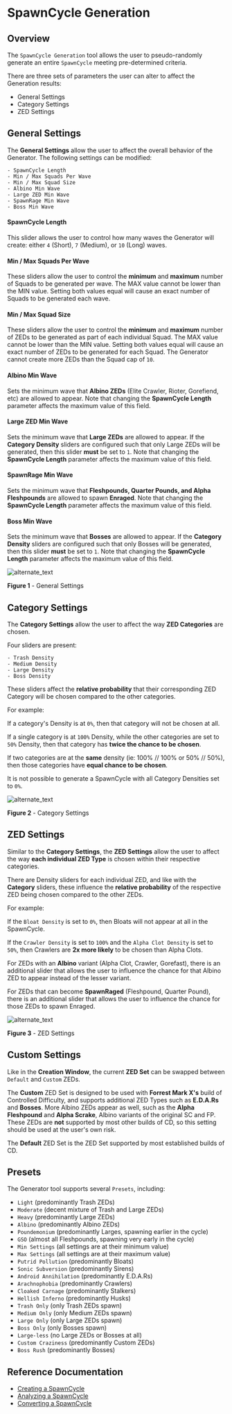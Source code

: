 # SpawnCycle Generation

## Overview
The `SpawnCycle Generation` tool allows the user to pseudo-randomly generate an entire `SpawnCycle` meeting pre-determined criteria.

There are three sets of parameters the user can alter to affect the Generation results:
- General Settings
- Category Settings
- ZED Settings

## General Settings
The **General Settings** allow the user to affect the overall behavior of the Generator. The following settings can be modified:
```
- SpawnCycle Length
- Min / Max Squads Per Wave
- Min / Max Squad Size
- Albino Min Wave
- Large ZED Min Wave
- SpawnRage Min Wave
- Boss Min Wave
```

#### SpawnCycle Length
This slider allows the user to control how many waves the Generator will create: either `4` (Short), `7` (Medium), or `10` (Long) waves.

#### Min / Max Squads Per Wave
These sliders allow the user to control the **minimum** and **maximum** number of Squads to be generated per wave. The MAX value cannot be lower than the MIN value. Setting both values equal will cause an exact number of Squads to be generated each wave.

#### Min / Max Squad Size
These sliders allow the user to control the **minimum** and **maximum** number of ZEDs to be generated as part of each individual Squad. The MAX value cannot be lower than the MIN value. Setting both values equal will cause an exact number of ZEDs to be generated for each Squad. The Generator cannot create more ZEDs than the Squad cap of `10`.

#### Albino Min Wave
Sets the minimum wave that **Albino ZEDs** (Elite Crawler, Rioter, Gorefiend, etc) are allowed to appear. Note that changing the **SpawnCycle Length** parameter affects the maximum value of this field.

#### Large ZED Min Wave
Sets the minimum wave that **Large ZEDs** are allowed to appear. If the **Category Density** sliders are configured such that only Large ZEDs will be generated, then this slider **must** be set to `1`. Note that changing the **SpawnCycle Length** parameter affects the maximum value of this field.

#### SpawnRage Min Wave
Sets the minimum wave that **Fleshpounds, Quarter Pounds, and Alpha Fleshpounds** are allowed to spawn **Enraged**. Note that changing the **SpawnCycle Length** parameter affects the maximum value of this field.

#### Boss Min Wave
Sets the minimum wave that **Bosses** are allowed to appear. If the **Category Density** sliders are configured such that only Bosses will be generated, then this slider **must** be set to `1`. Note that changing the **SpawnCycle Length** parameter affects the maximum value of this field.

![alternate_text](https://i.imgur.com/oYIXlSS.png)

**Figure 1** - General Settings

## Category Settings
The **Category Settings** allow the user to affect the way **ZED Categories** are chosen.

Four sliders are present:
```
- Trash Density
- Medium Density
- Large Density
- Boss Density
```

These sliders affect the **relative probability** that their corresponding ZED Category will be chosen compared to the other categories.

For example:

If a category's Density is at `0%`, then that category will not be chosen at all.

If a single category is at `100%` Density, while the other categories are set to `50%` Density, then that category has **twice the chance to be chosen**.

If two categories are at the **same** density (ie: 100% // 100% or 50% // 50%), then those categories have **equal chance to be chosen**.

It is not possible to generate a SpawnCycle with all Category Densities set to `0%`.

![alternate_text](https://i.imgur.com/1E3qSvv.png)

**Figure 2** - Category Settings

## ZED Settings
Similar to the **Category Settings**, the **ZED Settings** allow the user to affect the way **each individual ZED Type** is chosen within their respective categories.

There are Density sliders for each individual ZED, and like with the **Category** sliders, these influence the **relative probability** of the respective ZED being chosen compared to the other ZEDs.

For example:

If the `Bloat Density` is set to `0%`, then Bloats will not appear at all in the SpawnCycle.

If the `Crawler Density` is set to `100%` and the `Alpha Clot Density` is set to `50%`, then Crawlers are **2x more likely** to be chosen than Alpha Clots.

For ZEDs with an **Albino** variant (Alpha Clot, Crawler, Gorefast), there is an additional slider that allows the user to influence the chance for that Albino ZED to appear instead of the lesser variant.

For ZEDs that can become **SpawnRaged** (Fleshpound, Quarter Pound), there is an additional slider that allows the user to influence the chance for those ZEDs to spawn Enraged.

![alternate_text](https://i.imgur.com/fHwuxup.png)

**Figure 3** - ZED Settings

## Custom Settings
Like in the **Creation Window**, the current **ZED Set** can be swapped between `Default` and `Custom` ZEDs.

The **Custom** ZED Set is designed to be used with **Forrest Mark X's** build of Controlled Difficulty, and supports additional ZED Types such as **E.D.A.Rs** and **Bosses**. More Albino ZEDs appear as well, such as the **Alpha Fleshpound** and **Alpha Scrake**, Albino variants of the original SC and FP. These ZEDs are **not** supported by most other builds of CD, so this setting should be used at the user's own risk.

The **Default** ZED Set is the ZED Set supported by most established builds of CD.

## Presets
The Generator tool supports several `Presets`, including:
- `Light` (predominantly Trash ZEDs)
- `Moderate` (decent mixture of Trash and Large ZEDs)
- `Heavy` (predominantly Large ZEDs)
- `Albino` (predominantly Albino ZEDs)
- `Poundemonium` (predominantly Larges, spawning earlier in the cycle)
- `GSO` (almost all Fleshpounds, spawning very early in the cycle)
- `Min Settings` (all settings are at their minimum value)
- `Max Settings` (all settings are at their maximum value)
- `Putrid Pollution` (predominantly Bloats)
- `Sonic Subversion` (predominantly Sirens)
- `Android Annihilation` (predominantly E.D.A.Rs)
- `Arachnophobia` (predominantly Crawlers)
- `Cloaked Carnage` (predominantly Stalkers)
- `Hellish Inferno` (predominantly Husks)
- `Trash Only` (only Trash ZEDs spawn)
- `Medium Only` (only Medium ZEDs spawn)
- `Large Only` (only Large ZEDs spawn)
- `Boss Only` (only Bosses spawn)
- `Large-less` (no Large ZEDs or Bosses at all)
- `Custom Craziness` (predominantly Custom ZEDs)
- `Boss Rush` (predominantly Bosses)

## Reference Documentation
- [Creating a SpawnCycle](https://github.com/nybanez/spawncycler/blob/main/creation.md)
- [Analyzing a SpawnCycle](https://github.com/nybanez/spawncycler/blob/main/analysis.md)
- [Converting a SpawnCycle](https://github.com/nybanez/spawncycler/blob/main/conversion.md)
